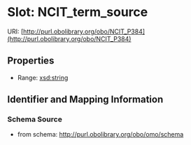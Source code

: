 # Slot: NCIT_term_source

URI: [http://purl.obolibrary.org/obo/NCIT_P384](http://purl.obolibrary.org/obo/NCIT_P384)



<!-- no inheritance hierarchy -->


## Properties

 * Range: [xsd:string](http://www.w3.org/2001/XMLSchema#string)



## Identifier and Mapping Information







### Schema Source


* from schema: http://purl.obolibrary.org/obo/omo/schema



